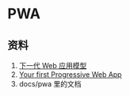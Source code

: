 # PWA


## 资料

1. [下一代 Web 应用模型](https://zhuanlan.zhihu.com/p/25167289)
2. [Your first Progressive Web App](https://codelabs.developers.google.com/codelabs/your-first-pwapp/)
3. docs/pwa 里的文档

